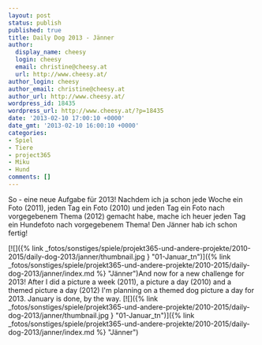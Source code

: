 ```yaml
---
layout: post
status: publish
published: true
title: Daily Dog 2013 - Jänner
author:
  display_name: cheesy
  login: cheesy
  email: christine@cheesy.at
  url: http://www.cheesy.at/
author_login: cheesy
author_email: christine@cheesy.at
author_url: http://www.cheesy.at/
wordpress_id: 18435
wordpress_url: http://www.cheesy.at/?p=18435
date: '2013-02-10 17:00:10 +0000'
date_gmt: '2013-02-10 16:00:10 +0000'
categories:
- Spiel
- Tiere
- project365
- Miku
- Hund
comments: []
---
```

<!--:de-->So - eine neue Aufgabe für 2013! Nachdem ich ja schon jede Woche ein Foto (2011), jeden Tag ein Foto (2010) und jeden Tag ein Foto nach vorgegebenem Thema (2012) gemacht habe, mache ich heuer jeden Tag ein Hundefoto nach vorgegebenem Thema! Den Jänner hab ich schon fertig!
[![]({% link _fotos/sonstiges/spiele/projekt365-und-andere-projekte/2010-2015/daily-dog-2013/janner/thumbnail.jpg } "01-Januar\_tn")]({% link _fotos/sonstiges/spiele/projekt365-und-andere-projekte/2010-2015/daily-dog-2013/janner/index.md %} "Jänner")<!--:--><!--:en-->And now for a new challenge for 2013! After I did a picture a week (2011), a picture a day (2010) and a themed picture a day (2012) I'm planning on a themed dog picture a day for 2013. January is done, by the way.
[![]({% link _fotos/sonstiges/spiele/projekt365-und-andere-projekte/2010-2015/daily-dog-2013/janner/thumbnail.jpg } "01-Januar\_tn")]({% link _fotos/sonstiges/spiele/projekt365-und-andere-projekte/2010-2015/daily-dog-2013/janner/index.md %} "Jänner")<!--:-->
